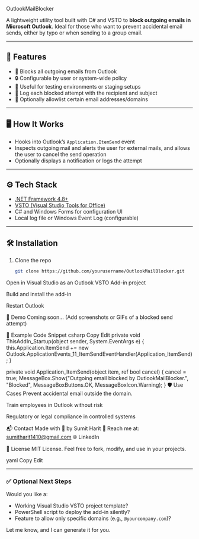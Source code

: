 
OutlookMailBlocker

A lightweight utility tool built with C# and VSTO to **block outgoing emails in Microsoft Outlook**. Ideal for those who want to prevent accidental email sends, either by typo or when sending to a group email.

---

## 🚀 Features

- 🛑 Blocks all outgoing emails from Outlook
- 🔒 Configurable by user or system-wide policy
- 🧪 Useful for testing environments or staging setups
- 📝 Log each blocked attempt with the recipient and subject
- 🔧 Optionally allowlist certain email addresses/domains

---

## 🖥️ How It Works

- Hooks into Outlook’s `Application.ItemSend` event
- Inspects outgoing mail and alerts the user  for external mails, and allows the user to cancel the send operation
- Optionally displays a notification or logs the attempt

---

## ⚙️ Tech Stack

- [.NET Framework 4.8+](https://dotnet.microsoft.com/en-us/download/dotnet-framework)
- [VSTO (Visual Studio Tools for Office)](https://learn.microsoft.com/en-us/visualstudio/vsto/?view=vs-2022)
- C# and Windows Forms for configuration UI
- Local log file or Windows Event Log (configurable)

---

## 🛠 Installation

1. Clone the repo  
   ```bash
   git clone https://github.com/yourusername/OutlookMailBlocker.git
Open in Visual Studio as an Outlook VSTO Add-in project

Build and install the add-in

Restart Outlook

🧪 Demo
Coming soon... (Add screenshots or GIFs of a blocked send attempt)

📄 Example Code Snippet
csharp
Copy
Edit
private void ThisAddIn_Startup(object sender, System.EventArgs e)
{
    this.Application.ItemSend += new Outlook.ApplicationEvents_11_ItemSendEventHandler(Application_ItemSend);
}

private void Application_ItemSend(object item, ref bool cancel)
{
    cancel = true;
    MessageBox.Show("Outgoing email blocked by OutlookMailBlocker.", "Blocked", MessageBoxButtons.OK, MessageBoxIcon.Warning);
}
🛡️ Use Cases
Prevent accidental email outside the domain.

Train employees in Outlook without risk

Regulatory or legal compliance in controlled systems

📬 Contact
Made with 💙 by Sumit Harit
📧 Reach me at: sumitharit1410@gmail.com
🌐 LinkedIn

📝 License
MIT License. Feel free to fork, modify, and use in your projects.

yaml
Copy
Edit

---

### ✅ Optional Next Steps

Would you like a:
- Working Visual Studio VSTO project template?
- PowerShell script to deploy the add-in silently?
- Feature to allow only specific domains (e.g., `@yourcompany.com`)?

Let me know, and I can generate it for you.
